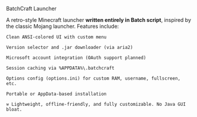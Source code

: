 BatchCraft Launcher

A retro-style Minecraft launcher **written entirely in Batch script**, inspired by the classic Mojang launcher.
Features include:

    Clean ANSI-colored UI with custom menu

    Version selector and .jar downloader (via aria2)

    Microsoft account integration (OAuth support planned)

    Session caching via %APPDATA%\.batchcraft

    Options config (options.ini) for custom RAM, username, fullscreen, etc.

    Portable or AppData-based installation

    ⚒️ Lightweight, offline-friendly, and fully customizable. No Java GUI bloat.
